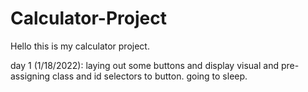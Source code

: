 # Calculator-Project

Hello this is my calculator project.

day 1 (1/18/2022): laying out some buttons and display visual and pre-assigning class and id selectors to button. going to sleep.